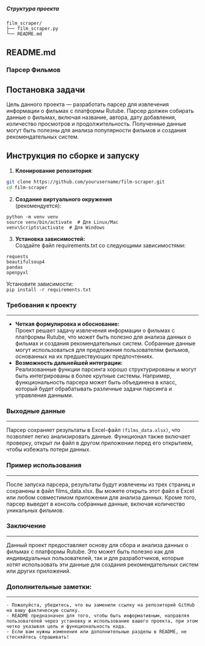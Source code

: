 ##### Структура проекта
```
film_scraper/
├── film_scraper.py
└── README.md
```
##  README.md
### Парсер Фильмов  

## Постановка задачи  
Цель данного проекта — разработать парсер для извлечения информации о фильмах с платформы Rutube. Парсер должен собирать данные о фильмах, включая название, автора, дату добавления, количество просмотров и продолжительность. Полученные данные могут быть полезны для анализа популярности фильмов и создания рекомендательных систем.   

## Инструкция по сборке и запуску  

1. **Клонирование репозитория**:  
```bash
git clone https://github.com/yourusername/film-scraper.git  
cd film-scraper
````
2. **Создание виртуального окружения**<br>(рекомендуется):
```
python -m venv venv  
source venv/bin/activate  # Для Linux/Mac  
venv\Scripts\activate  # Для Windows
```
3. **Установка зависимостей:**<br>
Создайте файл requirements.txt со следующими зависимостями:

```
requests  
beautifulsoup4  
pandas  
openpyxl
```
Установите зависимости:<br>
```pip install -r requirements.txt```


### Требования к проекту
---

- **Четкая формулировка и обоснование:**<br>
Проект решает задачу извлечения информации о фильмах с платформы Rutube, что может быть полезно для анализа данных о фильмах и создания рекомендательных систем. Собранные данные могут использоваться для предложения пользователям фильмов, основанных на их предшествующих предпочтениях.
- **Возможность дальнейшей интеграции:**<br>
Реализованные функции парсинга хорошо структурированы и могут быть интегрированы в более крупные системы. Например, функциональность парсера может быть объединена в класс, который будет обрабатывать различные задачи парсинга и управления данными.
### Выходные данные
---
Парсер сохраняет результаты в Excel-файл `(films_data.xlsx)`, что позволяет легко анализировать данные. Функционал также включает проверку, открыт ли файл в другом приложении перед его открытием, чтобы избежать потери данных.

### Пример использования
---
После запуска парсера, результаты будут извлечены из трех страниц и сохранены в файл films_data.xlsx. Вы можете открыть этот файл в Excel или любом совместимом приложении для анализа данных. Кроме того, парсер выведет в консоль собранные данные, включая количество уникальных фильмов.
### Заключение
---
Данный проект предоставляет основу для сбора и анализа данных о фильмах с платформы Rutube. Это может быть полезно как для индивидуальных пользователей, так и для разработчиков, которые хотят использовать эти данные для создания
рекомендательных систем или других приложений.


### Дополнительные заметки:
---
```
- Пожалуйста, убедитесь, что вы заменили ссылку на репозиторий GitHub на вашу фактическую ссылку.  
- README предназначен для того, чтобы быть информативным, направляя пользователей через установку и использование вашего проекта, при этом четко указывая цель и функциональность кода.  
- Если вам нужны изменения или дополнительные разделы в README, не стесняйтесь спрашивать!
```
